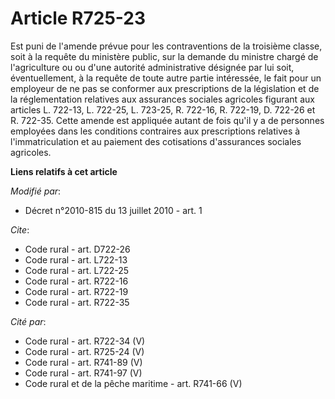 # Article R725-23

Est puni de l'amende prévue pour les contraventions de la troisième classe, soit à la requête du ministère public, sur la
demande du ministre chargé de l'agriculture ou ou d'une autorité administrative désignée par lui soit, éventuellement, à la
requête de toute autre partie intéressée, le fait pour un employeur de ne pas se conformer aux prescriptions de la
législation et de la réglementation relatives aux assurances sociales agricoles figurant aux articles L. 722-13, L. 722-25,
L. 723-25, R. 722-16, R. 722-19, D. 722-26 et R. 722-35. Cette amende est appliquée autant de fois qu'il y a de personnes
employées dans les conditions contraires aux prescriptions relatives à l'immatriculation et au paiement des cotisations
d'assurances sociales agricoles.

**Liens relatifs à cet article**

_Modifié par_:

  - Décret n°2010-815 du 13 juillet 2010 - art. 1

_Cite_:

  - Code rural - art. D722-26
  - Code rural - art. L722-13
  - Code rural - art. L722-25
  - Code rural - art. R722-16
  - Code rural - art. R722-19
  - Code rural - art. R722-35

_Cité par_:

  - Code rural - art. R722-34 (V)
  - Code rural - art. R725-24 (V)
  - Code rural - art. R741-89 (V)
  - Code rural - art. R741-97 (V)
  - Code rural et de la pêche maritime - art. R741-66 (V)
